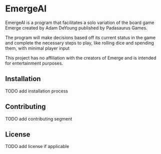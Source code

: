 # EmergeAI
EmergeAI is a program that facilitates a solo variation of the 
board game Emerge created by Adam DeYoung published by Padasaurus Games. 

The program will make decisions based off its current status in the game and complete 
the necessary steps to play, like rolling dice and spending them, with minimal player input

This project has no affiliation with the creators of Emerge and is intended 
for entertainment purposes.

## Installation 
TODO add installation process

## Contributing
TODO add contributing segment

## License 
TODO add license if applicable 

